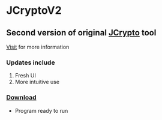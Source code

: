 # JCryptoV2

## Second version of original [JCrypto](https://github.com/DavidAraujo98/JCryptoV1) tool
[Visit](https://github.com/DavidAraujo98/JCryptoV1) for more information

### Updates include
1. Fresh UI
2. More intuitive use


### [Download](https://github.com/DavidAraujo98/JCryptoV2/raw/main/JCryptoV2.jar)
 - Program ready to run
